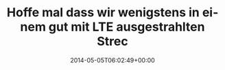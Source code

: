 ---
retweeted: false
source: <a href="http://twitter.com" rel="nofollow">Twitter Web Client</a>
entities:
  user_mentions: []
  urls: []
  symbols: []
  media:
  - expanded_url: https://twitter.com/bascht/status/463197101162110976/photo/1
    indices:
    - '109'
    - '131'
    url: http://t.co/sWgctS1fZH
    media_url: http://pbs.twimg.com/media/Bm2bTzQCIAAVMFw.png
    id_str: '463197101166305280'
    id: '463197101166305280'
    media_url_https: https://pbs.twimg.com/media/Bm2bTzQCIAAVMFw.png
    sizes:
      large:
        w: '946'
        h: '446'
        resize: fit
      medium:
        w: '946'
        h: '446'
        resize: fit
      thumb:
        w: '150'
        h: '150'
        resize: crop
      small:
        w: '680'
        h: '321'
        resize: fit
    type: photo
    display_url: pic.twitter.com/sWgctS1fZH
  hashtags:
  - text: dbl
    indices:
    - '97'
    - '101'
display_text_range:
- '0'
- '131'
favorite_count: '0'
id_str: '463197101162110976'
truncated: false
retweet_count: '0'
id: '463197101162110976'
possibly_sensitive: false
created_at: Mon May 05 06:02:49 +0000 2014
favorited: false
full_text: 'Hoffe mal dass wir wenigstens in einem gut mit LTE ausgestrahlten Streckenabschnitt
  feststecken. #dbl ICE553'
lang: de
extended_entities:
  media:
  - expanded_url: https://twitter.com/bascht/status/463197101162110976/photo/1
    indices:
    - '109'
    - '131'
    url: http://t.co/sWgctS1fZH
    media_url: http://pbs.twimg.com/media/Bm2bTzQCIAAVMFw.png
    id_str: '463197101166305280'
    id: '463197101166305280'
    media_url_https: https://pbs.twimg.com/media/Bm2bTzQCIAAVMFw.png
    sizes:
      large:
        w: '946'
        h: '446'
        resize: fit
      medium:
        w: '946'
        h: '446'
        resize: fit
      thumb:
        w: '150'
        h: '150'
        resize: crop
      small:
        w: '680'
        h: '321'
        resize: fit
    type: photo
    display_url: pic.twitter.com/sWgctS1fZH
tags:
- dbl
- pesos/twitter
date: '2014-05-05T06:02:49+00:00'
src: https://twitter.com/bascht/status/463197101162110976
original_url: https://twitter.com/bascht/status/463197101162110976
type: twitter_tweet
media_url: https://img.bascht.com/twitter/pbs.twimg.com/media/Bm2bTzQCIAAVMFw.png
text: 'Hoffe mal dass wir wenigstens in einem gut mit LTE ausgestrahlten Streckenabschnitt
  feststecken. #dbl ICE553'
title: Hoffe mal dass wir wenigstens in einem gut mit LTE ausgestrahlten Strec

---